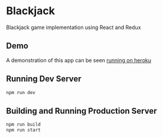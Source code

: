 # Blackjack
Blackjack game implementation using React and Redux

## Demo

A demonstration of this app can be seen [running on heroku](https://harrybabu.herokuapp.com/)

## Running Dev Server

```bash
npm run dev
```

## Building and Running Production Server

```bash
npm run build
npm run start
```

